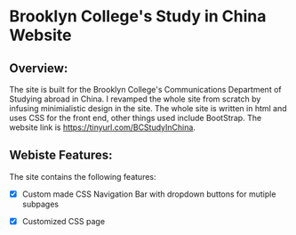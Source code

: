 # Brooklyn College's Study in China Website

## Overview: 

The site is built for the Brooklyn College's Communications Department of Studying abroad in China. I revamped the whole site from scratch by infusing minimialistic design in the site. 
The whole site is written in html and uses CSS for the front end, other things used include BootStrap. The website link is https://tinyurl.com/BCStudyInChina. 

## Webiste Features:

The site contains the following features: 
- [x] Custom made CSS Navigation Bar with dropdown buttons for mutiple subpages 
- [x] Customized CSS page 


